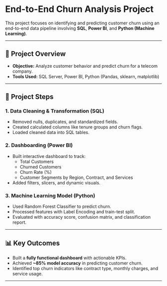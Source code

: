 # End-to-End Churn Analysis Project

This project focuses on identifying and predicting customer churn using an end-to-end data pipeline involving **SQL**, **Power BI**, and **Python (Machine Learning)**.

---

## 📌 Project Overview

- **Objective:** Analyze customer behavior and predict churn for a telecom company.
- **Tools Used:** SQL Server, Power BI, Python (Pandas, sklearn, matplotlib)

---

## 🧩 Project Steps

### 1. Data Cleaning & Transformation (SQL)
- Removed nulls, duplicates, and standardized fields.
- Created calculated columns like tenure groups and churn flags.
- Loaded cleaned data into SQL tables.

### 2. Dashboarding (Power BI)
- Built interactive dashboard to track:
  - Total Customers
  - Churned Customers
  - Churn Rate (%)
  - Customer Segments by Region, Contract, and Services
- Added filters, slicers, and dynamic visuals.

### 3. Machine Learning Model (Python)
- Used Random Forest Classifier to predict churn.
- Processed features with Label Encoding and train-test split.
- Evaluated with accuracy score, confusion matrix, and classification report.

---

## 📊 Key Outcomes

- Built a **fully functional dashboard** with actionable KPIs.
- Achieved **~85% model accuracy** in predicting customer churn.
- Identified top churn indicators like contract type, monthly charges, and service usage.

---

